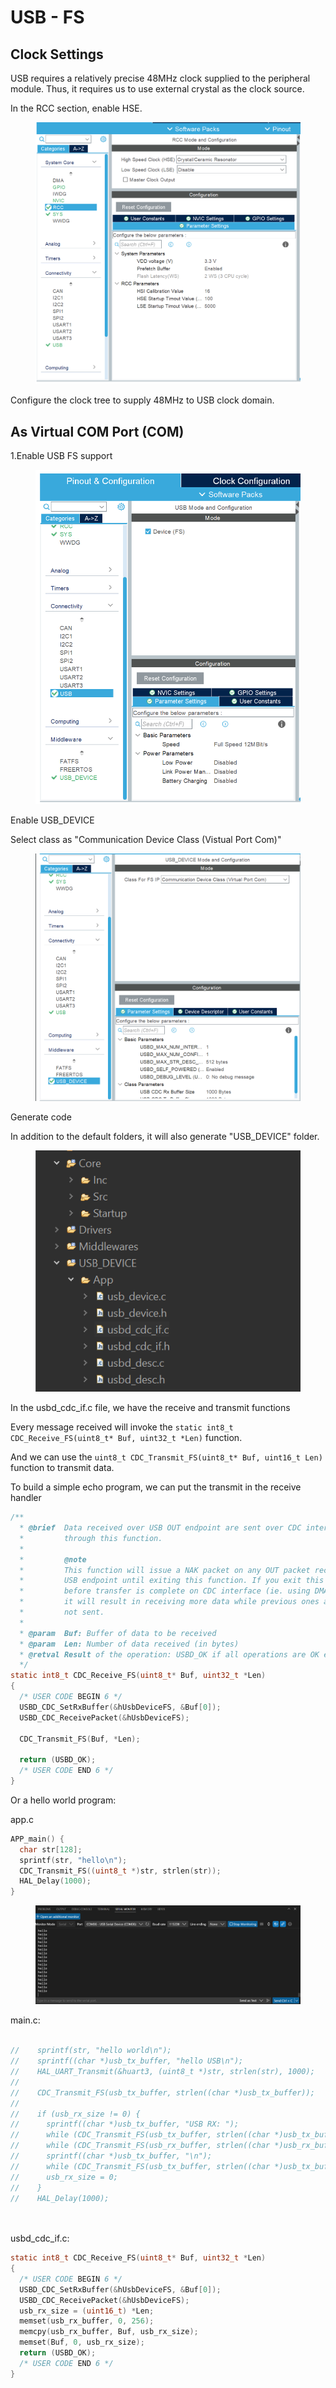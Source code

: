 # USB - FS

## Clock Settings

USB requires a relatively precise 48MHz clock supplied to the peripheral module. Thus, it requires us to use external crystal as the clock source.

In the RCC section, enable HSE.

<figure><img src="../../.gitbook/assets/image (5) (2).png" alt=""><figcaption></figcaption></figure>

Configure the clock tree to supply 48MHz to USB clock domain.





## As Virtual COM Port (COM)

1.Enable USB FS support

<figure><img src="../../.gitbook/assets/image (2).png" alt=""><figcaption></figcaption></figure>

Enable USB\_DEVICE

Select class as "Communication Device Class (Vistual Port Com)"

<figure><img src="../../.gitbook/assets/image (4).png" alt=""><figcaption></figcaption></figure>

Generate code



In addition to the default folders, it will also generate "USB\_DEVICE" folder.

<figure><img src="../../.gitbook/assets/image.png" alt=""><figcaption></figcaption></figure>

In the usbd\_cdc\_if.c file, we have the receive and transmit functions

Every message received will invoke the `static int8_t CDC_Receive_FS(uint8_t* Buf, uint32_t *Len)` function.

And we can use the `uint8_t CDC_Transmit_FS(uint8_t* Buf, uint16_t Len)` function to transmit data.



To build a simple echo program, we can put the transmit in the receive handler

```c
/**
  * @brief  Data received over USB OUT endpoint are sent over CDC interface
  *         through this function.
  *
  *         @note
  *         This function will issue a NAK packet on any OUT packet received on
  *         USB endpoint until exiting this function. If you exit this function
  *         before transfer is complete on CDC interface (ie. using DMA controller)
  *         it will result in receiving more data while previous ones are still
  *         not sent.
  *
  * @param  Buf: Buffer of data to be received
  * @param  Len: Number of data received (in bytes)
  * @retval Result of the operation: USBD_OK if all operations are OK else USBD_FAIL
  */
static int8_t CDC_Receive_FS(uint8_t* Buf, uint32_t *Len)
{
  /* USER CODE BEGIN 6 */
  USBD_CDC_SetRxBuffer(&hUsbDeviceFS, &Buf[0]);
  USBD_CDC_ReceivePacket(&hUsbDeviceFS);

  CDC_Transmit_FS(Buf, *Len);

  return (USBD_OK);
  /* USER CODE END 6 */
}

```



Or a hello world program:

app.c

```c
APP_main() {
  char str[128];
  sprintf(str, "hello\n");
  CDC_Transmit_FS((uint8_t *)str, strlen(str));
  HAL_Delay(1000);
}
```

<figure><img src="../../.gitbook/assets/image (3).png" alt=""><figcaption></figcaption></figure>







main.c:

```c

//    sprintf(str, "hello world\n");
//    sprintf((char *)usb_tx_buffer, "hello USB\n");
//    HAL_UART_Transmit(&huart3, (uint8_t *)str, strlen(str), 1000);
//
//    CDC_Transmit_FS(usb_tx_buffer, strlen((char *)usb_tx_buffer));
//
//    if (usb_rx_size != 0) {
//      sprintf((char *)usb_tx_buffer, "USB RX: ");
//      while (CDC_Transmit_FS(usb_tx_buffer, strlen((char *)usb_tx_buffer)) != USBD_OK) {}
//      while (CDC_Transmit_FS(usb_rx_buffer, strlen((char *)usb_rx_buffer)) != USBD_OK) {}
//      sprintf((char *)usb_tx_buffer, "\n");
//      while (CDC_Transmit_FS(usb_tx_buffer, strlen((char *)usb_tx_buffer)) != USBD_OK) {}
//      usb_rx_size = 0;
//    }
//    HAL_Delay(1000);




```



usbd\_cdc\_if.c:

```c
static int8_t CDC_Receive_FS(uint8_t* Buf, uint32_t *Len)
{
  /* USER CODE BEGIN 6 */
  USBD_CDC_SetRxBuffer(&hUsbDeviceFS, &Buf[0]);
  USBD_CDC_ReceivePacket(&hUsbDeviceFS);
  usb_rx_size = (uint16_t) *Len;
  memset(usb_rx_buffer, 0, 256);
  memcpy(usb_rx_buffer, Buf, usb_rx_size);
  memset(Buf, 0, usb_rx_size);
  return (USBD_OK);
  /* USER CODE END 6 */
}

```





